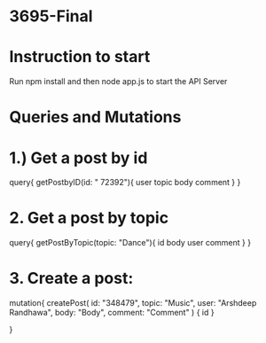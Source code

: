 # 3695-Final

# Instruction to start
 Run npm install and then node app.js to start the API Server

# Queries and Mutations

# 1.) Get a post by id
query{
  getPostbyID(id: " 72392"){
    user
    topic
    body
    comment
  }
}

# 2. Get a post by topic
query{
  getPostByTopic(topic: "Dance"){
    id
    body
    user
    comment
  }
}

# 3.	Create a post:
mutation{
  createPost(
    id: "348479",
    topic: "Music",
    user: "Arshdeep Randhawa",
    body: "Body",
    comment: "Comment"
  )
  {
  id
}

  }


